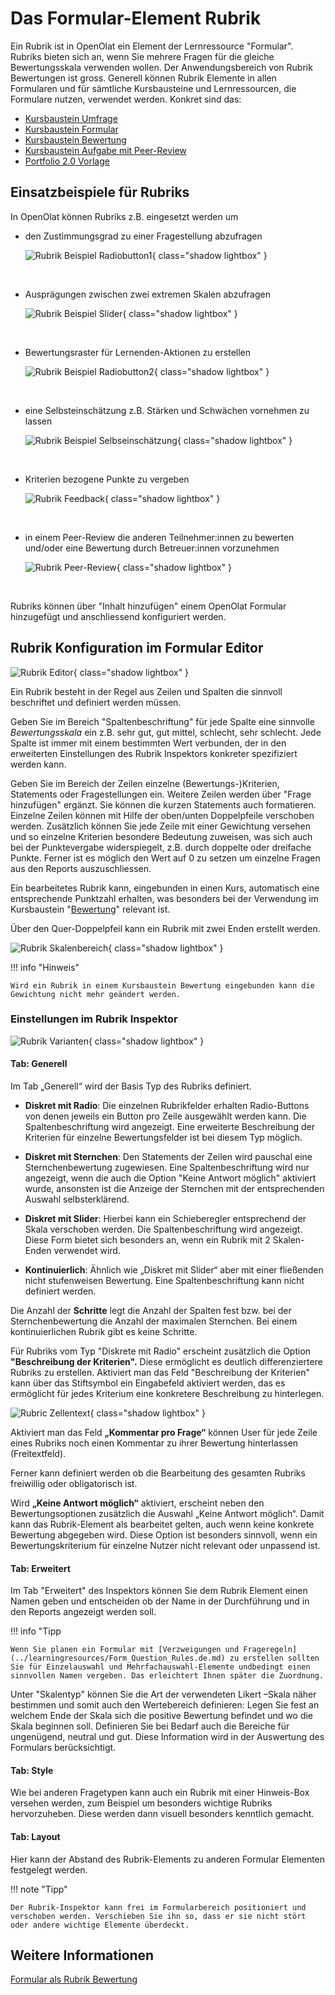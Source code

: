 # Das Formular-Element Rubrik

Ein Rubrik ist in OpenOlat ein Element der Lernressource "Formular". Rubriks bieten sich an, wenn Sie mehrere Fragen für die gleiche Bewertungsskala verwenden wollen. Der Anwendungsbereich von Rubrik Bewertungen ist gross. Generell können Rubrik Elemente in allen Formularen und für sämtliche Kursbausteine und Lernressourcen, die Formulare nutzen, verwendet werden. Konkret sind das:

* [Kursbaustein Umfrage](../learningresources/Course_Element_Survey.de.md)
* [Kursbaustein Formular](../learningresources/Course_Element_Form.de.md)
* [Kursbaustein Bewertung](Forms_in_Rubric_Scoring.de.md)
* [Kursbaustein Aufgabe mit Peer-Review](Course_Element_Task.de.md#revisions)
* [Portfolio 2.0 Vorlage](Forms_in_the_ePortfolio_template.de.md)

## Einsatzbeispiele für Rubriks

In OpenOlat können Rubriks z.B. eingesetzt werden um

* den Zustimmungsgrad zu einer Fragestellung abzufragen

  ![Rubrik Beispiel Radiobutton1](assets/Rubrik_Beispiel1.jpg){ class="shadow lightbox" }

<br>

* Ausprägungen zwischen zwei extremen Skalen abzufragen

  ![Rubrik Beispiel Slider](assets/Rubrik_Beispiel2.jpg){ class="shadow lightbox" }

<br>

* Bewertungsraster für Lernenden-Aktionen zu erstellen

  ![Rubrik Beispiel Radiobutton2](assets/Rubrik_Beispiel3.jpg){ class="shadow lightbox" }

<br>

* eine Selbsteinschätzung z.B. Stärken und Schwächen vornehmen zu lassen

  ![Rubrik Beispiel Selbseinschätzung](assets/Rubrik_Beispiel4.jpg){ class="shadow lightbox" }

<br>

* Kriterien bezogene Punkte zu vergeben

  ![Rubrik Feedback](assets/rubrik_skalentexte.jpg){ class="shadow lightbox" }

<br>

* in einem Peer-Review die anderen Teilnehmer:innen zu bewerten und/oder eine Bewertung durch Betreuer:innen vorzunehmen

  ![Rubrik Peer-Review](assets/Rubrik_Peer-Review.png){ class="shadow lightbox" }

<br>

Rubriks können über "Inhalt hinzufügen" einem OpenOlat Formular hinzugefügt und anschliessend konfiguriert werden.

## Rubrik Konfiguration im Formular Editor

![Rubrik Editor](assets/formular_rubik17a.png){ class="shadow lightbox" }

Ein Rubrik besteht in der Regel aus Zeilen und Spalten die sinnvoll beschriftet und definiert werden müssen. 

Geben Sie im Bereich "Spaltenbeschriftung" für jede Spalte eine sinnvolle _Bewertungsskala_ ein z.B. sehr gut, gut mittel, schlecht, sehr schlecht. Jede Spalte ist immer mit einem bestimmten Wert verbunden, der in den erweiterten Einstellungen des Rubrik Inspektors konkreter spezifiziert werden kann.
  
Geben Sie im Bereich der Zeilen einzelne (Bewertungs-)Kriterien, Statements oder Fragestellungen ein. Weitere Zeilen werden über "Frage hinzufügen" ergänzt. Sie können die kurzen Statements auch formatieren. Einzelne Zeilen können mit Hilfe der oben/unten Doppelpfeile verschoben werden. Zusätzlich können Sie jede Zeile mit einer Gewichtung  versehen und so einzelne Kriterien besondere Bedeutung zuweisen, was sich auch bei der Punktevergabe widerspiegelt, z.B. durch doppelte oder dreifache Punkte. 
Ferner ist es möglich den Wert auf 0 zu setzen um einzelne Fragen aus den Reports auszuschliessen. 
 
Ein bearbeitetes Rubrik kann, eingebunden in einen Kurs, automatisch eine entsprechende Punktzahl erhalten, was besonders bei der Verwendung im Kursbaustein "[Bewertung](../learningresources/Course_Element_Assessment.de.md)" relevant ist. 
 
Über den Quer-Doppelpfeil kann ein Rubrik mit zwei Enden erstellt werden. 

![Rubrik Skalenbereich](assets/Rubrik_2_enden.jpg){ class="shadow lightbox" }


!!! info "Hinweis"

    Wird ein Rubrik in einem Kursbaustein Bewertung eingebunden kann die Gewichtung nicht mehr geändert werden.

### Einstellungen im Rubrik Inspektor

![Rubrik Varianten](assets/Rubrik_Inspector_20.png){ class="shadow lightbox" }

#### Tab: Generell

Im Tab „Generell“ wird der Basis Typ des Rubriks definiert.
  * **Diskret mit Radio**: Die einzelnen Rubrikfelder erhalten Radio-Buttons von denen jeweils ein Button pro Zeile ausgewählt werden kann. Die Spaltenbeschriftung wird angezeigt. Eine erweiterte Beschreibung der Kriterien für einzelne Bewertungsfelder ist bei diesem Typ möglich. 

  * **Diskret mit Sternchen**: Den Statements der Zeilen wird pauschal eine Sternchenbewertung zugewiesen. Eine Spaltenbeschriftung wird nur angezeigt, wenn die auch die Option "Keine Antwort möglich" aktiviert wurde, ansonsten ist die Anzeige der Sternchen mit der entsprechenden Auswahl selbsterklärend.  
  * **Diskret mit Slider**: Hierbei kann ein Schieberegler entsprechend der Skala verschoben werden. Die Spaltenbeschriftung wird angezeigt. Diese Form bietet sich besonders an, wenn ein Rubrik mit 2 Skalen-Enden verwendet wird. 
  * **Kontinuierlich**: Ähnlich wie „Diskret mit Slider“ aber mit einer fließenden nicht stufenweisen Bewertung. Eine Spaltenbeschriftung kann nicht definiert werden.  

Die Anzahl der **Schritte** legt die Anzahl der Spalten fest bzw. bei der Sternchenbewertung die Anzahl der maximalen Sternchen. Bei einem kontinuierlichen Rubrik gibt es keine Schritte. 

Für Rubriks vom Typ "Diskrete mit Radio" erscheint zusätzlich die Option **"Beschreibung der Kriterien".** Diese ermöglicht es deutlich differenziertere Rubriks zu erstellen. Aktiviert man das Feld "Beschreibung der Kriterien" kann über das Stiftsymbol ein Eingabefeld aktiviert werden, das es ermöglicht für jedes Kriterium eine konkretere Beschreibung zu hinterlegen. 

![Rubric Zellentext](assets/Rubrik_Bewertungsfeld.png){ class="shadow lightbox" }

Aktiviert man das Feld **„Kommentar pro Frage“** können User für jede Zeile eines Rubriks noch einen Kommentar zu ihrer Bewertung hinterlassen (Freitextfeld).

Ferner kann definiert werden ob die Bearbeitung des gesamten Rubriks freiwillig oder obligatorisch ist. 

Wird **„Keine Antwort möglich“** aktiviert, erscheint neben den Bewertungsoptionen zusätzlich die Auswahl „Keine Antwort möglich“. Damit kann das Rubrik-Element als bearbeitet gelten, auch wenn keine konkrete Bewertung abgegeben wird. Diese Option ist besonders sinnvoll, wenn ein Bewertungskriterium für einzelne Nutzer nicht relevant oder unpassend ist.


#### Tab: Erweitert

Im Tab "Erweitert" des Inspektors können Sie dem Rubrik Element einen Namen geben und entscheiden ob der Name in der Durchführung und in den Reports angezeigt werden soll. 

!!! info "Tipp

    Wenn Sie planen ein Formular mit [Verzweigungen und Frageregeln](../learningresources/Form_Question_Rules.de.md) zu erstellen sollten Sie für Einzelauswahl und Mehrfachauswahl-Elemente undbedingt einen sinnvollen Namen vergeben. Das erleichtert Ihnen später die Zuordnung.

Unter "Skalentyp" können Sie die Art der verwendeten Likert –Skala näher bestimmen und somit auch den Wertebereich definieren: Legen Sie fest an welchem Ende der Skala sich die positive Bewertung befindet und wo die Skala beginnen soll. Definieren Sie bei Bedarf auch die Bereiche für ungenügend, neutral und gut. Diese Information wird in der Auswertung des Formulars berücksichtigt.

#### Tab: Style

Wie bei anderen Fragetypen kann auch ein Rubrik mit einer Hinweis-Box versehen werden, zum Beispiel um besonders wichtige Rubriks hervorzuheben. Diese werden dann visuell besonders kenntlich gemacht.

#### Tab: Layout

Hier kann der Abstand des Rubrik-Elements zu anderen Formular Elementen festgelegt werden.


!!! note "Tipp"

    Der Rubrik-Inspektor kann frei im Formularbereich positioniert und verschoben werden. Verschieben Sie ihn so, dass er sie nicht stört oder andere wichtige Elemente überdeckt.


## Weitere Informationen

[Formular als Rubrik Bewertung](Forms_in_Rubric_Scoring.de.md)


